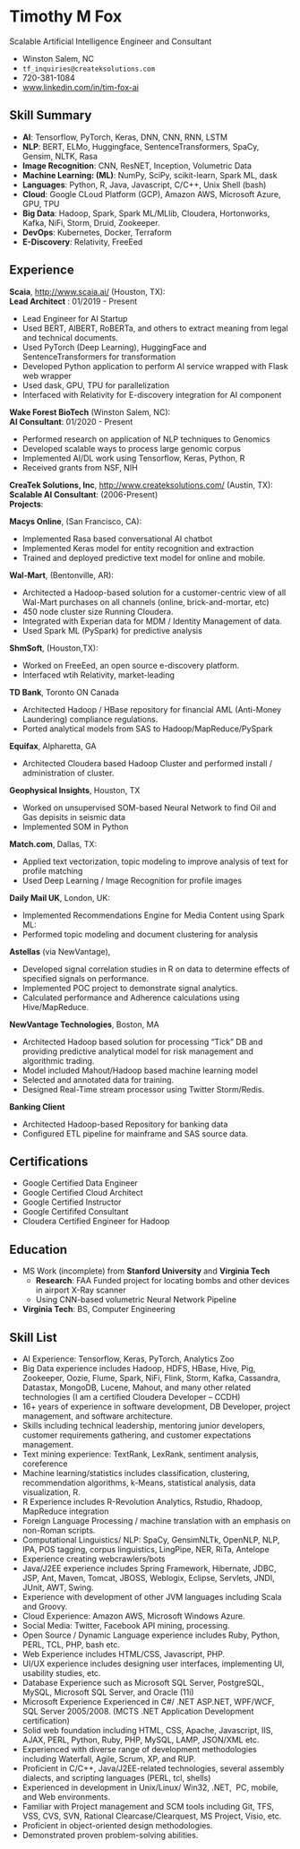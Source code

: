 # Timothy M Fox

Scalable Artificial Intelligence Engineer and Consultant

 * Winston Salem, NC
 * `tf_inquiries@createksolutions.com`
 * 720-381-1084
 * www.linkedin.com/in/tim-fox-ai    

## Skill Summary

* **AI**: Tensorflow, PyTorch, Keras, DNN, CNN, RNN, LSTM
* **NLP**: BERT, ELMo, Huggingface, SentenceTransformers, SpaCy, Gensim, NLTK, Rasa
* **Image Recognition**: CNN, ResNET, Inception, Volumetric Data
* **Machine Learning: (ML)**: NumPy, SciPy, scikit-learn, Spark ML, dask
* **Languages**: Python, R, Java, Javascript, C/C++, Unix Shell (bash)
* **Cloud**: Google CLoud Platform (GCP), Amazon AWS, Microsoft Azure, GPU, TPU
* **Big Data**: Hadoop, Spark, Spark ML/MLlib, Cloudera, Hortonworks, Kafka, NiFi, Storm, Druid, Zookeeper.
* **DevOps**: Kubernetes, Docker, Terraform
* **E-Discovery**: Relativity, FreeEed

## Experience

**Scaia**, http://www.scaia.ai/ (Houston, TX):  
  **Lead Architect** : 01/2019 - Present
 
  * Lead Engineer for AI Startup
  * Used BERT, AlBERT, RoBERTa, and others to extract meaning from legal and technical documents.
  * Used PyTorch (Deep Learning), HuggingFace and SentenceTransformers for transformation
  * Developed Python application to perform AI service wrapped with Flask web wrapper
  * Used dask, GPU, TPU for parallelization
  * Interfaced with Relativity for E-discovery integration for AI component

**Wake Forest BioTech** (Winston Salem, NC):  
  **AI Consultant**:  01/2020 - Present

  * Performed research on application of NLP techniques to Genomics
  * Developed scalable ways to process large genomic corpus 
  * Implemented AI/DL work using Tensorflow, Keras, Python, R
  * Received grants from NSF, NIH

**CreaTek Solutions, Inc**, http://www.createksolutions.com/ (Austin, TX): 
  **Scalable AI Consultant**:  (2006-Present)  
  **Projects**:  

**Macys Online**, (San Francisco, CA):  
  * Implemented Rasa based conversational AI chatbot
  * Implemented Keras model for entity recognition and extraction
  * Trained and deployed predictive text model for online and mobile.

**Wal-Mart**, (Bentonville, AR):  

  * Architected a Hadoop-based solution for a customer-centric view of all Wal-Mart purchases on all channels (online, brick-and-mortar, etc)
  * 450 node cluster size Running Cloudera.
  * Integrated with Experian data for MDM / Identity Management of data.
  * Used Spark ML (PySpark) for predictive analysis

**ShmSoft**, (Houston,TX):
  * Worked on FreeEed, an open source e-discovery platform.
  * Interfaced wtih Relativity, market-leading 

**TD Bank**, Toronto ON Canada 

  * Architected Hadoop / HBase repository for financial AML (Anti-Money Laundering) compliance regulations.
  * Ported analytical models from SAS to Hadoop/MapReduce/PySpark

**Equifax**, Alpharetta, GA 

  * Architected Cloudera based Hadoop Cluster and performed install / administration of cluster.

**Geophysical Insights**, Houston, TX 

  * Worked on unsupervised SOM-based Neural Network to find Oil and Gas depisits in seismic data
  * Implemented SOM in Python

**Match.com**, Dallas, TX: 

  * Applied text vectorization, topic modeling to improve analysis of text for profile matching
  * Used Deep Learning / Image Recognition for profile images

**Daily Mail UK**, London, UK:

  * Implemented Recommendations Engine for Media Content using Spark ML:
  * Performed topic modeling and document clustering for analysis

**Astellas** (via NewVantage), 

  * Developed signal correlation studies in R on data to determine effects of specified signals on performance.
  * Implemented POC project to demonstrate signal analytics.
  * Calculated performance and Adherence calculations using Hive/MapReduce.

**NewVantage Technologies**, Boston, MA 

  * Architected Hadoop based solution for processing “Tick” DB and providing predictive analytical model for risk management and algorithmic trading.
  * Model included Mahout/Hadoop based machine learning model
  * Selected and annotated data for training.
  * Designed Real-Time stream processor using Twitter Storm/Redis.

**Banking Client** 

  * Architected Hadoop-based Repository for banking data
  * Configured ETL pipeline for mainframe and SAS source data.


## Certifications

  * Google Certified Data Engineer
  * Google Certified Cloud Architect
  * Google Certified Instructor
  * Google Certififed Consultant
  * Cloudera Certified Engineer for Hadoop


## Education

  * MS Work (incomplete) from **Stanford University** and **Virginia Tech**
    - **Research**:  FAA Funded project for locating bombs and other devices in airport X-Ray scanner
    - Using CNN-based volumetric Neural Network Pipeline 
  * **Virginia Tech**: BS, Computer Engineering

## Skill List

 * AI Experience: Tensorflow, Keras, PyTorch, Analytics Zoo
 * Big Data experience includes Hadoop, HDFS, HBase, Hive, Pig, Zookeeper, Oozie, Flume, Spark, NiFi, Flink, Storm, Kafka, Cassandra, Datastax, MongoDB, Lucene, Mahout, and many other related technologies (I am a certified Cloudera Developer – CCDH)
 * 16+ years of experience in software development, DB Developer, project management, and software architecture.
 * Skills including technical leadership, mentoring junior developers, customer requirements gathering, and customer expectations management.
 * Text mining experience: TextRank, LexRank, sentiment analysis, coreference
 * Machine learning/statistics includes classification, clustering, recommendation algorithms, k-Means, statistical analysis, data visualization, R.
 * R Experience includes R-Revolution Analytics, Rstudio, Rhadoop, MapReduce integration
 * Foreign Language Processing / machine translation with an emphasis on non-Roman scripts.
 * Computational Linguistics/ NLP: SpaCy, GensimNLTk, OpenNLP, NLP, IPA, POS tagging, corpus linguistics, LingPipe, NER, RiTa, Antelope
 * Experience creating webcrawlers/bots
 * Java/J2EE experience includes Spring Framework, Hibernate, JDBC, JSP, Ant, Maven, Tomcat, JBOSS, Weblogix, Eclipse, Servlets, JNDI, JUnit, AWT, Swing.
 * Experience with development of other JVM languages including Scala and Groovy.
 * Cloud Experience: Amazon AWS, Microsoft Windows Azure.
 * Social Media: Twitter, Facebook API mining, processing.
 * Open Source / Dynamic Language experience includes Ruby, Python, PERL, TCL, PHP, bash etc.
 * Web Experience includes HTML/CSS, Javascript, PHP.
 * UI/UX experience includes designing user interfaces, implementing UI, usability studies, etc.
 * Database Experience such as Microsoft SQL Server, PostgreSQL, MySQL, Microsoft SQL Server, and Oracle (11i)
 * Microsoft Experience Experienced in C#/ .NET ASP.NET, WPF/WCF, SQL Server 2005/2008. (MCTS .NET Application Development certification)
 * Solid web foundation including HTML, CSS, Apache, Javascript, IIS, AJAX, PERL, Python, Ruby, PHP, MySQL, LAMP, JSON/XML etc.
 * Experienced with diverse range of development methodologies including Waterfall, Agile, Scrum, XP, and RUP.
 * Proficient in C/C++, Java/J2EE-related technologies, several assembly dialects, and scripting languages (PERL, tcl, shells)
 * Experienced in development in Unix/Linux/ Win32, .NET,  PC, mobile, and Web environments.
 * Familiar with Project management and SCM tools including Git, TFS, VSS, CVS, SVN, Rational Clearcase/Clearquest, MS Project, Visio, etc.
 * Proficient in object-oriented design methodologies.
 * Demonstrated proven problem-solving abilities.
